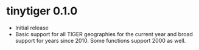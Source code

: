 # tinytiger 0.1.0

* Initial release
* Basic support for all TIGER geographies for the current year and broad support
for years since 2010. Some functions support 2000 as well.
